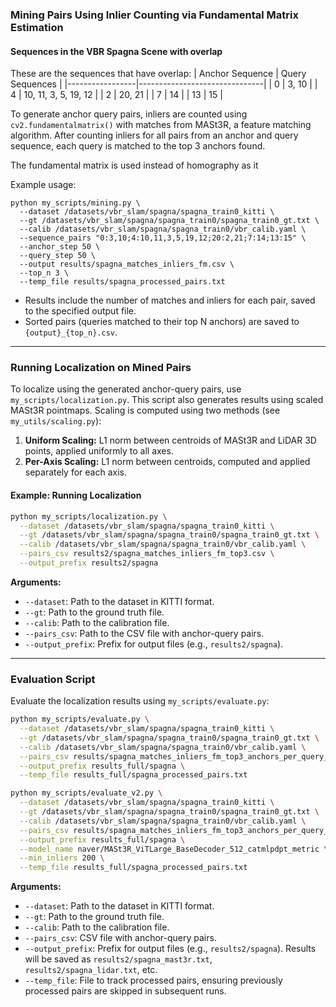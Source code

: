 
### Mining Pairs Using Inlier Counting via Fundamental Matrix Estimation


#### Sequences in the VBR Spagna Scene with overlap

These are the sequences that have overlap:
| Anchor Sequence | Query Sequences               |
|-----------------|-------------------------------|
| 0               | 3, 10                         |
| 4               | 10, 11, 3, 5, 19, 12          |
| 2               | 20, 21                        |
| 7               | 14                            |
| 13              | 15                            | 


To generate anchor query pairs, inliers are counted using `cv2.fundamentalmatrix()` with matches from MASt3R, a feature matching algorithm. After counting inliers for all pairs from an anchor and query sequence, each query is matched to the top 3 anchors found.

The fundamental matrix is used instead of homography as it 


Example usage:

```
python my_scripts/mining.py \
  --dataset /datasets/vbr_slam/spagna/spagna_train0_kitti \
  --gt /datasets/vbr_slam/spagna/spagna_train0/spagna_train0_gt.txt \
  --calib /datasets/vbr_slam/spagna/spagna_train0/vbr_calib.yaml \
  --sequence_pairs "0:3,10;4:10,11,3,5,19,12;20:2,21;7:14;13:15" \
  --anchor_step 50 \
  --query_step 50 \
  --output results/spagna_matches_inliers_fm.csv \
  --top_n 3 \
  --temp_file results/spagna_processed_pairs.txt
```

- Results include the number of matches and inliers for each pair, saved to the specified output file.
- Sorted pairs (queries matched to their top N anchors) are saved to `{output}_{top_n}.csv`.

---

### Running Localization on Mined Pairs

To localize using the generated anchor-query pairs, use `my_scripts/localization.py`. This script also generates results using scaled MASt3R pointmaps. Scaling is computed using two methods (see `my_utils/scaling.py`):

1. **Uniform Scaling:** L1 norm between centroids of MASt3R and LiDAR 3D points, applied uniformly to all axes.
2. **Per-Axis Scaling:** L1 norm between centroids, computed and applied separately for each axis.

#### Example: Running Localization

```bash
python my_scripts/localization.py \
  --dataset /datasets/vbr_slam/spagna/spagna_train0_kitti \
  --gt /datasets/vbr_slam/spagna/spagna_train0/spagna_train0_gt.txt \
  --calib /datasets/vbr_slam/spagna/spagna_train0/vbr_calib.yaml \
  --pairs_csv results2/spagna_matches_inliers_fm_top3.csv \
  --output_prefix results2/spagna 
```

**Arguments:**
- `--dataset`: Path to the dataset in KITTI format.
- `--gt`: Path to the ground truth file.
- `--calib`: Path to the calibration file.
- `--pairs_csv`: Path to the CSV file with anchor-query pairs.
- `--output_prefix`: Prefix for output files (e.g., `results2/spagna`).

---

### Evaluation Script

Evaluate the localization results using `my_scripts/evaluate.py`:

```bash
python my_scripts/evaluate.py \
  --dataset /datasets/vbr_slam/spagna/spagna_train0_kitti \
  --gt /datasets/vbr_slam/spagna/spagna_train0/spagna_train0_gt.txt \
  --calib /datasets/vbr_slam/spagna/spagna_train0/vbr_calib.yaml \
  --pairs_csv results/spagna_matches_inliers_fm_top3_anchors_per_query_per_anchorseq.csv \
  --output_prefix results_full/spagna \
  --temp_file results_full/spagna_processed_pairs.txt
```


```bash
python my_scripts/evaluate_v2.py \
  --dataset /datasets/vbr_slam/spagna/spagna_train0_kitti \
  --gt /datasets/vbr_slam/spagna/spagna_train0/spagna_train0_gt.txt \
  --calib /datasets/vbr_slam/spagna/spagna_train0/vbr_calib.yaml \
  --pairs_csv results/spagna_matches_inliers_fm_top3_anchors_per_query_per_anchorseq.csv \
  --output_prefix results_full/spagna \
  --model_name naver/MASt3R_ViTLarge_BaseDecoder_512_catmlpdpt_metric \
  --min_inliers 200 \
  --temp_file results_full/spagna_processed_pairs.txt
```


**Arguments:**
- `--dataset`: Path to the dataset in KITTI format.
- `--gt`: Path to the ground truth file.
- `--calib`: Path to the calibration file.
- `--pairs_csv`: CSV file with anchor-query pairs.
- `--output_prefix`: Prefix for output files (e.g., `results2/spagna`). Results will be saved as `results2/spagna_mast3r.txt`, `results2/spagna_lidar.txt`, etc.
- `--temp_file`: File to track processed pairs, ensuring previously processed pairs are skipped in subsequent runs.
